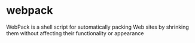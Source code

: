 # webpack
WebPack is a shell script for automatically packing Web sites by shrinking them without affecting their functionality or appearance
